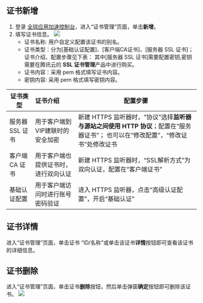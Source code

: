 ## 证书新增
1.	登录 [全球应用加速控制台](https://console.cloud.tencent.com/gaap)，进入“证书管理”页面，单击**新增**。
2.	填写证书信息。
 ![](https://main.qcloudimg.com/raw/20e464cd77fa2b4853527b426e0e8a6f.png)
	- 证书名称: 用户自定义配置该证书的别名。
	- 证书类型：分为[基础认证配置]、[客户端CA证书]、[服务器 SSL 证书]；证书介绍、配置步骤见下表：
		其中[服务器 SSL 证书]需要配置密钥,密钥需要在腾讯云的 **SSL 证书管理**产品中进行购买。
	- 证书内容：采用 pem 格式填写证书内容。
	- 密钥内容: 采用 pem 格式填写密钥内容。

| **证书类型**    | **证书介绍**                         | **配置步骤**                                                 |
| --------------- | :----------------------------------- | ------------------------------------------------------------ |
| 服务器 SSL 证书| 用于客户端到VIP建联时的安全加密      | 新建 HTTPS 监听器时，“协议”选择**监听器与源站之间使用** **HTTP** **协议**；配置在“服务器证书”；  也可以在“修改配置”，“修改证书”处修改证书 |
| 客户端 CA 证书 | 用于客户端也提供证书时，进行双向认证 | 新建 HTTPS 监听器时，“SSL解析方式”为双向认证，配置在“客户端证书” |
| 基础认证配置 | 用于客户端访问时进行账号密码验证     | 进入 HTTPS 监听器，点击“高级认证配置”，开启“基础认证”          |
  
  

## 证书详情 
进入“证书管理”页面，单击证书 “ID/名称”或单击该证书**详情**按钮即可查看该证书的详细信息。

## 证书删除
进入“证书管理”页面，单击证书**删除**按钮，然后单击弹窗**确定**按钮即可删除该证书。
![](https://main.qcloudimg.com/raw/3ae5552643e3c9b76031ffd1b9f92e1d.png)
